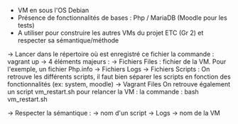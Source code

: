 - VM en sous l'OS Debian
- Présence de fonctionnalités de bases : Php / MariaDB (Moodle pour les tests)
- A utiliser pour construire les autres VMs du projet ETC (Gr 2) et respecter sa sémantique/méthode 


-> Lancer dans le répertoire où est enregistré ce fichier la commande : vagrant up
-> 4 éléments majeurs :
    -> Fichiers Files : fichier de la VM. Pour l'exemple, un fichier Php.info 
    -> Fichiers Logs
    -> Fichiers Scripts : On retrouve les différents scripts, il faut bien séparer les scripts en fonction des fonctionnalités (ex: system, moodle)
    -> Vagrant Files 
On retrouve également un script vm_restart.sh pour relancer la VM : la commande : bash vm_restart.sh

-> Respecter la sémantique : 
 -> nom d'un script 
 -> Logs
 -> nom de la VM
